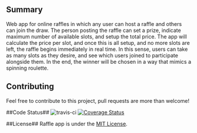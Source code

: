 ## Summary ##
Web app for online raffles in which any user can host a raffle and others can join the draw. The person posting the raffle can set a prize, indicate maximum number of available slots, and setup the total price. The app will calculate the price per slot, and once this is all setup, and no more slots are left, the raffle begins immediately in real time. In this sense, users can take as many slots as they desire, and see which users joined to participate alongside them. In the end, the winner will be chosen in a way that mimics a spinning roulette.

## Contributing ##
Feel free to contribute to this project, pull requests are more than welcome!

##Code Status##
![travis-ci](https://travis-ci.org/theil/raffle.svg?branch=master)
[![Coverage Status](https://coveralls.io/repos/theil/raffle/badge.svg?branch=master&service=github)](https://coveralls.io/github/theil/raffle?branch=master)

##License##
Raffle app is under the [MIT License](http://opensource.org/licenses/MIT "MIT License").